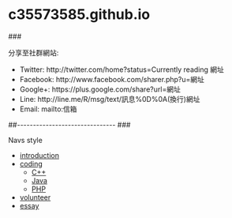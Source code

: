 # c35573585.github.io

###<p>分享至社群網站:</p>
<ul>
<li>Twitter: http://twitter.com/home?status=Currently reading 網址</li>

<li>Facebook: http://www.facebook.com/sharer.php?u=網址</li>

<li>Google+: https://plus.google.com/share?url=網址</li>

<li>Line: http://line.me/R/msg/text/訊息%0D%0A(換行)網址</li>

<li>Email: mailto:信箱</li>
</ul>
##-------------------------------
###<p>Navs style</p>
<ul class="nav nav-pills pull-right" role="tablist">
	<li ><a href="introduction.html">introduction</a></li>
	<li class="dropdown">
		<a class="dropdown-toggle" data-toggle="dropdown" href="#">
		coding</a>
		<ul class="dropdown-menu" role="menu">
			<li><a href="introduction.html">C++</a></li>
			<li><a href="introduction.html">Java</a></li>
			<li><a href="introduction.html">PHP</a></li>                        
		</ul></li>
	<li ><a href="introduction.html">volunteer</a></li>
	<li ><a href="introduction.html">essay</a></li>
</ul>
